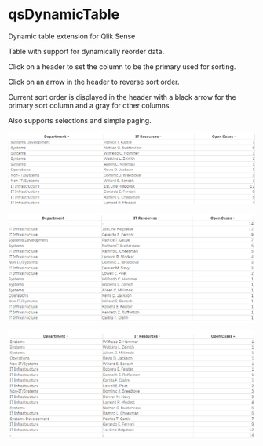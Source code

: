 # qsDynamicTable
Dynamic table extension for Qlik Sense

Table with support for dynamically reorder data.

Click on a header to set the column to be the primary used for sorting.

Click on an arrow in the header to reverse sort order.

Current sort order is displayed in the header with a black arrow for the primary sort column and a gray for other columns.

Also supports selections and simple paging.

![](qsDynamicTable.png)

![](qsDynamicTable1.png)

![](qsDynamicTable2.png)
